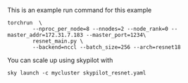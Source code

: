This is an example run command for this example

```
torchrun  \
        --nproc_per_node=8 --nnodes=2 --node_rank=0 --master_addr=172.31.7.183 --master_port=1234\
        resnet_main.py \
        --backend=nccl --batch_size=256 --arch=resnet18
```

You can scale up using skypilot with

```
sky launch -c mycluster skypilot_resnet.yaml
```
